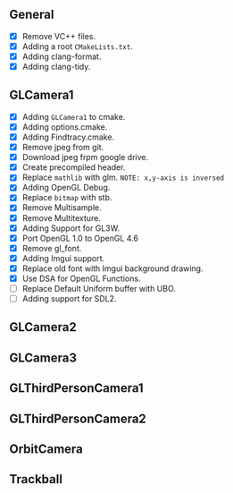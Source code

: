 General
-------
- [x] Remove VC++ files.
- [x] Adding a root `CMakeLists.txt`.
- [x] Adding clang-format.
- [x] Adding clang-tidy.

GLCamera1
---------
- [x] Adding `GLCamera1` to cmake.
- [x] Adding options.cmake.
- [x] Adding Findtracy.cmake.
- [x] Remove jpeg from git.
- [x] Download jpeg frpm google drive.
- [x] Create precompiled header.
- [x] Replace `mathlib` with glm. `NOTE: x,y-axis is inversed`
- [x] Adding OpenGL Debug.
- [x] Replace `bitmap` with stb.
- [x] Remove Multisample.
- [x] Remove Multitexture.
- [x] Adding Support for GL3W.
- [x] Port OpenGL 1.0 to OpenGL 4.6
- [x] Remove gl_font.
- [x] Adding Imgui support.
- [x] Replace old font with Imgui background drawing.
- [x] Use DSA for OpenGL Functions.
- [ ] Replace Default Uniform buffer with UBO.
- [ ] Adding support for SDL2.

GLCamera2
---------

GLCamera3
---------

GLThirdPersonCamera1
--------------------

GLThirdPersonCamera2
--------------------

OrbitCamera
-----------

Trackball
---------

